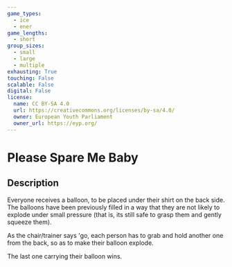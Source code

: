 ```yaml
---
game_types:
  - ice
  - ener
game_lengths:
  - short
group_sizes:
  - small
  - large
  - multiple
exhausting: True
touching: False
scalable: False
digital: False
license:
  name: CC BY-SA 4.0
  url: https://creativecommons.org/licenses/by-sa/4.0/
  owner: European Youth Parliament
  owner_url: https://eyp.org/
---
```

# Please Spare Me Baby

## Description
Everyone receives a balloon, to be placed under their shirt on the back side. The balloons have been previously filled in a way that they are not likely to explode under small pressure (that is, its still safe to grasp them and gently squeeze them).
 
As the chair/trainer says 'go, each person has to grab and hold another one from the back, so as to make their balloon explode.

The last one carrying their balloon wins.
